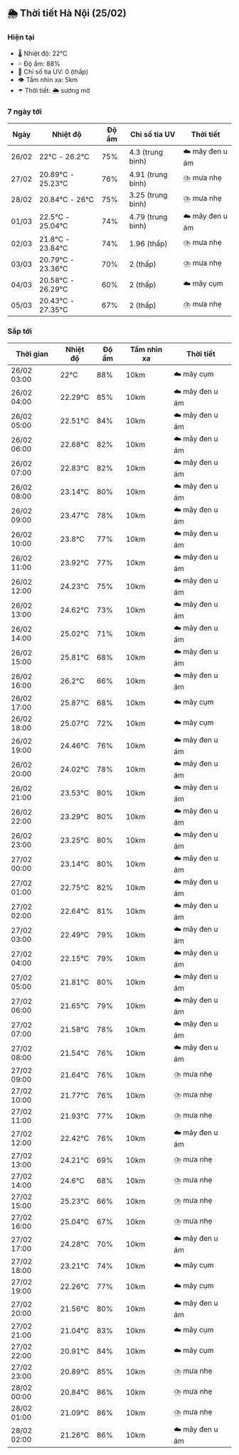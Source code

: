 ## 🌦️ Thời tiết Hà Nội (25/02)

### Hiện tại

- 🌡️ Nhiệt độ: 22℃
- 💦 Độ ẩm: 88%
- 🌟 Chỉ số tia UV: 0 (thấp)
- 👁️ Tầm nhìn xa: 5km
- ☂️ Thời tiết: 🌦️ sương mờ

### 7 ngày tới

| Ngày | Nhiệt độ | Độ ẩm | Chỉ số tia UV | Thời tiết |
| --- | --- | --- | --- | --- |
| 26/02 | 22℃ - 26.2℃ | 75% | 4.3 (trung bình) | ☁️ mây đen u ám |
| 27/02 | 20.89℃ - 25.23℃ | 76% | 4.91 (trung bình) | ⛈️ mưa nhẹ |
| 28/02 | 20.84℃ - 26℃ | 75% | 3.25 (trung bình) | ⛈️ mưa nhẹ |
| 01/03 | 22.5℃ - 25.04℃ | 74% | 4.79 (trung bình) | ☁️ mây đen u ám |
| 02/03 | 21.8℃ - 23.84℃ | 74% | 1.96 (thấp) | ⛈️ mưa nhẹ |
| 03/03 | 20.79℃ - 23.36℃ | 70% | 2 (thấp) | ⛈️ mưa nhẹ |
| 04/03 | 20.58℃ - 26.29℃ | 60% | 2 (thấp) | ☁️ mây cụm |
| 05/03 | 20.43℃ - 27.35℃ | 67% | 2 (thấp) | ⛈️ mưa nhẹ |

### Sắp tới

| Thời gian | Nhiệt độ | Độ ẩm | Tầm nhìn xa | Thời tiết |
| --- | --- | --- | --- | --- |
| 26/02 03:00 | 22℃ | 88% | 10km | ☁️ mây cụm |
| 26/02 04:00 | 22.29℃ | 85% | 10km | ☁️ mây đen u ám |
| 26/02 05:00 | 22.51℃ | 84% | 10km | ☁️ mây đen u ám |
| 26/02 06:00 | 22.68℃ | 82% | 10km | ☁️ mây đen u ám |
| 26/02 07:00 | 22.83℃ | 82% | 10km | ☁️ mây đen u ám |
| 26/02 08:00 | 23.14℃ | 80% | 10km | ☁️ mây đen u ám |
| 26/02 09:00 | 23.47℃ | 78% | 10km | ☁️ mây đen u ám |
| 26/02 10:00 | 23.8℃ | 77% | 10km | ☁️ mây đen u ám |
| 26/02 11:00 | 23.92℃ | 77% | 10km | ☁️ mây đen u ám |
| 26/02 12:00 | 24.23℃ | 75% | 10km | ☁️ mây đen u ám |
| 26/02 13:00 | 24.62℃ | 73% | 10km | ☁️ mây đen u ám |
| 26/02 14:00 | 25.02℃ | 71% | 10km | ☁️ mây đen u ám |
| 26/02 15:00 | 25.81℃ | 68% | 10km | ☁️ mây đen u ám |
| 26/02 16:00 | 26.2℃ | 66% | 10km | ☁️ mây đen u ám |
| 26/02 17:00 | 25.87℃ | 68% | 10km | ☁️ mây cụm |
| 26/02 18:00 | 25.07℃ | 72% | 10km | ☁️ mây cụm |
| 26/02 19:00 | 24.46℃ | 76% | 10km | ☁️ mây đen u ám |
| 26/02 20:00 | 24.02℃ | 78% | 10km | ☁️ mây đen u ám |
| 26/02 21:00 | 23.53℃ | 80% | 10km | ☁️ mây đen u ám |
| 26/02 22:00 | 23.29℃ | 80% | 10km | ☁️ mây đen u ám |
| 26/02 23:00 | 23.25℃ | 80% | 10km | ☁️ mây đen u ám |
| 27/02 00:00 | 23.14℃ | 80% | 10km | ☁️ mây đen u ám |
| 27/02 01:00 | 22.75℃ | 82% | 10km | ☁️ mây đen u ám |
| 27/02 02:00 | 22.64℃ | 81% | 10km | ☁️ mây đen u ám |
| 27/02 03:00 | 22.49℃ | 79% | 10km | ☁️ mây đen u ám |
| 27/02 04:00 | 22.15℃ | 79% | 10km | ☁️ mây đen u ám |
| 27/02 05:00 | 21.81℃ | 80% | 10km | ☁️ mây đen u ám |
| 27/02 06:00 | 21.65℃ | 79% | 10km | ☁️ mây đen u ám |
| 27/02 07:00 | 21.58℃ | 78% | 10km | ☁️ mây đen u ám |
| 27/02 08:00 | 21.54℃ | 76% | 10km | ☁️ mây đen u ám |
| 27/02 09:00 | 21.64℃ | 76% | 10km | ⛈️ mưa nhẹ |
| 27/02 10:00 | 21.77℃ | 76% | 10km | ⛈️ mưa nhẹ |
| 27/02 11:00 | 21.93℃ | 77% | 10km | ⛈️ mưa nhẹ |
| 27/02 12:00 | 22.42℃ | 76% | 10km | ☁️ mây đen u ám |
| 27/02 13:00 | 24.21℃ | 69% | 10km | ⛈️ mưa nhẹ |
| 27/02 14:00 | 24.6℃ | 68% | 10km | ⛈️ mưa nhẹ |
| 27/02 15:00 | 25.23℃ | 66% | 10km | ⛈️ mưa nhẹ |
| 27/02 16:00 | 25.04℃ | 67% | 10km | ⛈️ mưa nhẹ |
| 27/02 17:00 | 24.28℃ | 70% | 10km | ☁️ mây đen u ám |
| 27/02 18:00 | 23.21℃ | 74% | 10km | ☁️ mây cụm |
| 27/02 19:00 | 22.26℃ | 77% | 10km | ☁️ mây cụm |
| 27/02 20:00 | 21.56℃ | 80% | 10km | ☁️ mây đen u ám |
| 27/02 21:00 | 21.04℃ | 83% | 10km | ☁️ mây cụm |
| 27/02 22:00 | 20.91℃ | 84% | 10km | ☁️ mây cụm |
| 27/02 23:00 | 20.89℃ | 85% | 10km | ⛈️ mưa nhẹ |
| 28/02 00:00 | 20.84℃ | 86% | 10km | ⛈️ mưa nhẹ |
| 28/02 01:00 | 21.09℃ | 86% | 10km | ⛈️ mưa nhẹ |
| 28/02 02:00 | 21.26℃ | 86% | 10km | ☁️ mây đen u ám |
